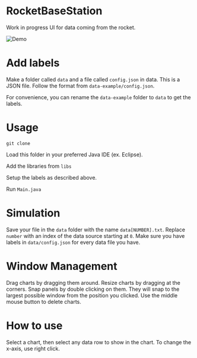 # RocketBaseStation

Work in progress UI for data coming from the rocket.

![Demo](https://user-images.githubusercontent.com/12688112/71053199-be5fbb80-211b-11ea-9bd0-936da904a2ce.gif)

# Add labels

Make a folder called `data` and a file called `config.json` in data. This is a JSON file. Follow the format from `data-example/config.json`.

For convenience, you can rename the `data-example` folder to `data` to get the labels.

# Usage

`git clone`

Load this folder in your preferred Java IDE (ex. Eclipse).

Add the libraries from `libs`

Setup the labels as described above.

Run `Main.java`

# Simulation

Save your file in the `data` folder with the name `data[NUMBER].txt`. Replace `number` with an index of the data source starting at `0`. Make sure you have labels in `data/config.json` for every data file you have.

# Window Management

Drag charts by dragging them around. Resize charts by dragging at the corners. Snap panels by double clicking on them. They will snap to the largest possible window from the position you clicked. Use the middle mouse button to delete charts.

# How to use

Select a chart, then select any data row to show in the chart. To change the x-axis, use right click.
